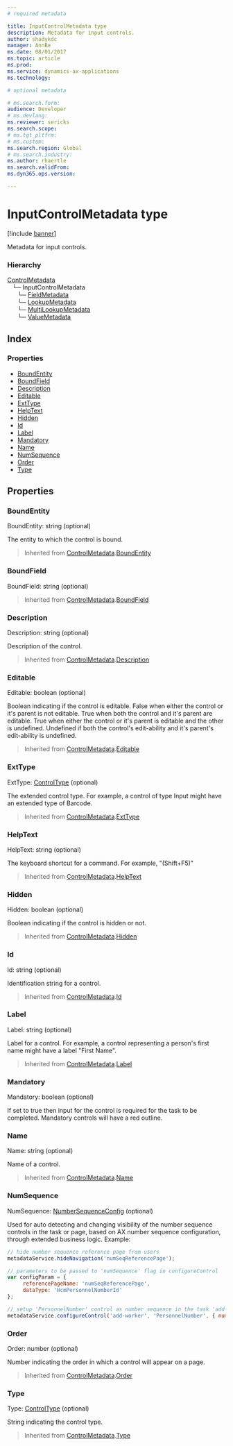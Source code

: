 ```yaml
---
# required metadata

title: InputControlMetadata type
description: Metadata for input controls.
author: shadykdc
manager: AnnBe
ms.date: 08/01/2017
ms.topic: article
ms.prod: 
ms.service: dynamics-ax-applications
ms.technology: 

# optional metadata

# ms.search.form:
audience: Developer
# ms.devlang: 
ms.reviewer: sericks
ms.search.scope: 
# ms.tgt_pltfrm: 
# ms.custom:
ms.search.region: Global
# ms.search.industry: 
ms.author: rhaertle
ms.search.validFrom:
ms.dyn365.ops.version:

---
```


# InputControlMetadata type

[!include [banner](../../../../includes/banner.md)]

Metadata for input controls.

### Hierarchy

[ControlMetadata](view-model-control-basecontrol-icontrol-icontrolmetadata.md) <br>&nbsp;&nbsp;&nbsp;└─ InputControlMetadata <br>&nbsp;&nbsp;&nbsp;&nbsp;&nbsp;&nbsp;└─ [FieldMetadata](view-model-control-field-ifield-ifieldmetadata.md) <br>&nbsp;&nbsp;&nbsp;&nbsp;&nbsp;&nbsp;└─ [LookupMetadata](view-model-control-lookup-ilookup-ilookupmetadata.md) <br>&nbsp;&nbsp;&nbsp;&nbsp;&nbsp;&nbsp;└─ [MultiLookupMetadata](view-model-control-lookup-imultilookup-imultilookupmetadata.md) <br>&nbsp;&nbsp;&nbsp;&nbsp;&nbsp;&nbsp;└─ [ValueMetadata](view-model-control-value-ivalue-ivaluemetadata.md) <br>

## Index

### Properties

* [BoundEntity](view-model-control-basecontrol-iinputcontrol-iinputcontrolmetadata.md#boundentity)
* [BoundField](view-model-control-basecontrol-iinputcontrol-iinputcontrolmetadata.md#boundfield)
* [Description](view-model-control-basecontrol-iinputcontrol-iinputcontrolmetadata.md#description)
* [Editable](view-model-control-basecontrol-iinputcontrol-iinputcontrolmetadata.md#editable)
* [ExtType](view-model-control-basecontrol-iinputcontrol-iinputcontrolmetadata.md#exttype)
* [HelpText](view-model-control-basecontrol-iinputcontrol-iinputcontrolmetadata.md#helptext)
* [Hidden](view-model-control-basecontrol-iinputcontrol-iinputcontrolmetadata.md#hidden)
* [Id](view-model-control-basecontrol-iinputcontrol-iinputcontrolmetadata.md#id)
* [Label](view-model-control-basecontrol-iinputcontrol-iinputcontrolmetadata.md#label)
* [Mandatory](view-model-control-basecontrol-iinputcontrol-iinputcontrolmetadata.md#mandatory)
* [Name](view-model-control-basecontrol-iinputcontrol-iinputcontrolmetadata.md#name)
* [NumSequence](view-model-control-basecontrol-iinputcontrol-iinputcontrolmetadata.md#numsequence)
* [Order](view-model-control-basecontrol-iinputcontrol-iinputcontrolmetadata.md#order)
* [Type](view-model-control-basecontrol-iinputcontrol-iinputcontrolmetadata.md#type)

## Properties

### BoundEntity

BoundEntity: string (optional) 

The entity to which the control is bound.

> Inherited from [ControlMetadata](view-model-control-basecontrol-icontrol-icontrolmetadata.md).[BoundEntity](view-model-control-basecontrol-icontrol-icontrolmetadata.md#boundentity)


### BoundField

BoundField: string (optional) 



> Inherited from [ControlMetadata](view-model-control-basecontrol-icontrol-icontrolmetadata.md).[BoundField](view-model-control-basecontrol-icontrol-icontrolmetadata.md#boundfield)


### Description

Description: string (optional) 

Description of the control.

> Inherited from [ControlMetadata](view-model-control-basecontrol-icontrol-icontrolmetadata.md).[Description](view-model-control-basecontrol-icontrol-icontrolmetadata.md#description)


### Editable

Editable: boolean (optional) 

Boolean indicating if the control is editable.
False when either the control or it's parent is not editable.
True when both the control and it's parent are editable.
True when either the control or it's parent is editable and the other is undefined.
Undefined if both the control's edit-ability and it's parent's edit-ability is undefined.

> Inherited from [ControlMetadata](view-model-control-basecontrol-icontrol-icontrolmetadata.md).[Editable](view-model-control-basecontrol-icontrol-icontrolmetadata.md#editable)


### ExtType

ExtType: [ControlType](../modules/view-model-control-basecontrol-icontrol.md#controltype) (optional) 

The extended control type. For example, a control of type Input might have an extended type of Barcode.

> Inherited from [ControlMetadata](view-model-control-basecontrol-icontrol-icontrolmetadata.md).[ExtType](view-model-control-basecontrol-icontrol-icontrolmetadata.md#exttype)


### HelpText

HelpText: string (optional) 

The keyboard shortcut for a command. For example, "(Shift+F5)"

> Inherited from [ControlMetadata](view-model-control-basecontrol-icontrol-icontrolmetadata.md).[HelpText](view-model-control-basecontrol-icontrol-icontrolmetadata.md#helptext)


### Hidden

Hidden: boolean (optional) 

Boolean indicating if the control is hidden or not.

> Inherited from [ControlMetadata](view-model-control-basecontrol-icontrol-icontrolmetadata.md).[Hidden](view-model-control-basecontrol-icontrol-icontrolmetadata.md#hidden)


### Id

Id: string (optional) 

Identification string for a control.

> Inherited from [ControlMetadata](view-model-control-basecontrol-icontrol-icontrolmetadata.md).[Id](view-model-control-basecontrol-icontrol-icontrolmetadata.md#id)


### Label

Label: string (optional) 

Label for a control. For example, a control representing a person's first name might have a label "First Name".

> Inherited from [ControlMetadata](view-model-control-basecontrol-icontrol-icontrolmetadata.md).[Label](view-model-control-basecontrol-icontrol-icontrolmetadata.md#label)


### Mandatory

Mandatory: boolean (optional) 

If set to true then input for the control is required for the task to be completed.
Mandatory controls will have a red outline.


### Name

Name: string (optional) 

Name of a control.

> Inherited from [ControlMetadata](view-model-control-basecontrol-icontrol-icontrolmetadata.md).[Name](view-model-control-basecontrol-icontrol-icontrolmetadata.md#name)


### NumSequence

NumSequence: [NumberSequenceConfig](view-model-control-basecontrol-iinputcontrol-inumbersequenceconfig.md) (optional) 

Used for auto detecting and changing visibility of the number sequence controls in the task or page,
based on AX number sequence configuration, through extended business logic.
Example:
```javascript
// hide number sequence reference page from users
metadataService.hideNavigation('numSeqReferencePage');

// parameters to be passed to 'numSequence' flag in configureControl
var configParam = {
     referencePageName: 'numSeqReferencePage',
     dataType: 'HcmPersonnelNumberId'
};

// setup 'PersonnelNumber' control as number sequence in the task 'add-worker'
metadataService.configureControl('add-worker', 'PersonnelNumber', { numSequence: configParam });
```


### Order

Order: number (optional) 

Number indicating the order in which a control will appear on a page.

> Inherited from [ControlMetadata](view-model-control-basecontrol-icontrol-icontrolmetadata.md).[Order](view-model-control-basecontrol-icontrol-icontrolmetadata.md#order)


### Type

Type: [ControlType](../modules/view-model-control-basecontrol-icontrol.md#controltype) (optional) 

String indicating the control type.

> Inherited from [ControlMetadata](view-model-control-basecontrol-icontrol-icontrolmetadata.md).[Type](view-model-control-basecontrol-icontrol-icontrolmetadata.md#type)


